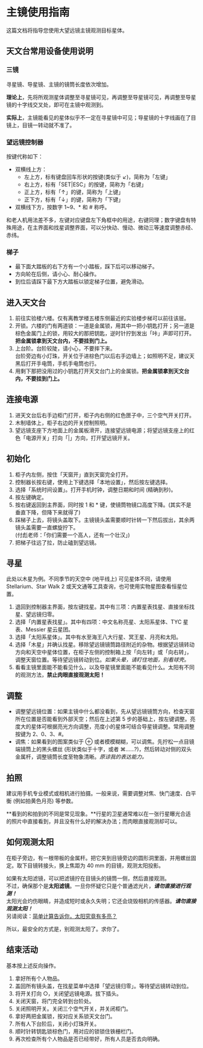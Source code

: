 # 主镜使用指南

这篇文档将指导您使用大望远镜主镜观测目标星体。

## 天文台常用设备使用说明

### 三镜

寻星镜、导星镜、主镜的镜筒长度依次增加。

**理论上**，先将所观测星体调整至寻星镜可见，再调整至导星镜可见，再调整至导星镜的十字线交叉处，即可在主镜中观测到。

**实际上**，主镜能看见的星体似乎不一定在寻星镜中可见；导星镜的十字线画在了目镜上，目镜一转动就不准了。

### 望远镜控制器

按键代称如下：

- 双横线上方：
  - 左上方，标有键盘回车形状的按键(类似于 ↙)，简称为「左键」
  - 右上方，标有「SET|ESC」的按键，简称为「右键」
  - 正上方，标有「↑」的键，简称为「上键」
  - 正下方，标有「↓」的键，简称为「下键」
- 双横线下方，按数字 1~9、* 和 # 称呼。

和老人机用法差不多，左键对应键盘左下角框中的用途，右键同理；数字键盘有特殊用途，在主界面和找星调整界面，可以分快动、慢动、微动三等速度调整赤经、赤纬。

### 梯子

- 最下面大踏板的右下方有一个小踏板，踩下后可以移动梯子。
- 方向轮在后侧，请小心、耐心操作。
- 到位后请踩下最下方大踏板以锁定梯子位置，避免滑动。

## 进入天文台

1. 前往实验楼六楼。仅有离教学楼五楼东侧最近的实验楼步梯可以前往该层。
2. 开锁。六楼的门有两道锁：一道是金属锁，用其中一把小钥匙打开；另一道是棕色金属门上的锁，用较大的那把钥匙，逆时针拧到发出「咔」声即可打开。**把金属锁拿到天文台内，不要挂到门上。**
3. 上台阶。台阶较陡，请小心，不要摔下来。  
   台阶旁边有小灯珠，开关位于进棕色门以后右手边墙上；如照明不足，建议天黑后打开手电筒，手机手电筒也行。
4. 用剩下那把没用过的小钥匙打开天文台门上的金属锁。**把金属锁拿到天文台内，不要挂到门上。**

## 连接电源

1. 进天文台后右手边柜门打开，柜子内右侧的红色匣子中，三个空气开关打开。
2. 木制墙体上，柜子右边的开关控制照明。
3. 望远镜支座下方地面上的金属板滑开，连接望远镜电源；将望远镜支座上的红色「电源开关」打向「|」方向，打开望远镜开关。

## 初始化

1. 柜子内左侧，按住「天窗开」直到天窗完全打开。
2. 控制器长按右键，使用上下键选择「本地设置」，然后按左键选择。
3. 选择「系统时间设置」。打开手机时钟，调整日期和时间 (精确到秒)。
4. 按左键确定。
5. 按右键返回到主界面，同时按 1 和 * 键，使镜筒物镜口高度下降。(其实不是垂直下降，但降下来就得了)
6. 踩梯子上去，将镜头盖取下。主镜镜头盖需要顺时针转一下然后拔出，其余两镜头盖需要一直螺旋拧下。  
   (付彪老师：「你们需要一个高人，还有一个壮汉」)
7. 把梯子往远了拉，防止磕到望远镜。

## 寻星

此处以木星为例。不同季节的天空中 (地平线上) 可见星体不同，请使用 Stellarium、Star Walk 2 或天文通等工具查询，也可使用实物星图查看恒星位置。

1. 退回到控制器主界面，按左键找星。其中有三项：内置星表找星、直接坐标找星、望远镜归零。
2. 选择「内置星表找星」。其中有四项：中文名称亮星、太阳系星体、TYC 星表、Messier 星云星团。
3. 选择「太阳系星体」。其中有水至海王八大行星、冥王星、月亮和太阳。
4. 选择「木星」并确认找星。移除望远镜镜筒路径附近的杂物。根据望远镜转动方向和天空中星体位置，在柜子左侧的控制箱上按「向左转」或「向右转」，调整天窗位置。等待望远镜转动到位。*如果头晕，请盯住地面，别看球壳。*
5. 看看主镜里面能不能看见什么，以及导星镜里面能不能看见什么。太阳有不同的观测方法，**禁止肉眼直接观测太阳！**

## 调整

- 调整望远镜位置：如果主镜中什么都没看到，先从望远镜镜筒方向，检查天窗所在位置是否能看到外部天空；然后在上述第 5 步的基础上，按左键调整。亮度大的星体可根据亮光方向调整，亮度小的星体可结合导星镜调整。常用调整按键为 2、0、3、#。
- 调焦：如果看到的图案类似于 ⊕ 或者模模糊糊，可以调焦。先拧松一点目镜端镜筒上的黑头螺丝 (形状类似于十字，或者 ⌘……?)，然后转动对侧的双头金属杆，调整镜筒长度至物象清晰。*原谅我的表达能力。*

## 拍照

建议用手机专业模式或相机进行拍摄。一般来说，需要调整对焦、快门速度、白平衡 (例如拍黄色月亮) 等参数。

**看到的和拍到的不同是常见现象。**行星的卫星通常难以在一张行星曝光合适的照片中直接看到，并且没有什么好的解决办法；而肉眼直接观测却可以。

## 如何观测太阳

在柜子旁边，有一根带板的金属杆。把它夹到目镜旁边的圆形洞里面，并用螺丝固定。取下目镜转接头，换上焦距为 40 mm 的目镜，观测太阳投影。

如果有太阳滤镜，可以把滤镜拧在目镜头的镜筒一侧，然后直接观测。  
不过，确保那个是**太阳滤镜**。一旦你怀疑它只是个普通滤光片，***请勿直接进行观测！***  
太阳光会灼伤眼睛，并造成短时或永久失明；它还会烧毁相机的传感器。***请勿直接观测太阳！***  
另请阅读：[简单计算告诉你，太阳究竟有多亮？](https://mp.weixin.qq.com/s/AKrjUoxCS8Hj-ZCiz56yCA)

所以，最安全的方式是，别观测太阳了。求你了。

## 结束活动

基本按上述反向操作。

1. 拿好所有个人物品。
2. 盖回所有镜头盖，在找星菜单中选择「望远镜归零」。等待望远镜转动到位。
3. 将开关打向 ○，关闭望远镜电源。拔下插头。
4. 关闭天窗，将门完全转到台阶处。
5. 关闭照明开关。关闭三个空气开关，并关闭柜门。
6. 拿好两把金属锁，按对应关系锁天文台门。
7. 所有人下台阶后，关闭小灯珠开关。
8. 顺时针转钥匙锁棕色门，用对应的锁锁住铁栅栏门。
9. 再次检查所有个人物品是否已经带好，所有人员是否去向明确。
